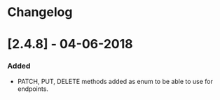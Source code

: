 # Changelog

# [2.4.8] - 04-06-2018
### Added
- PATCH, PUT, DELETE methods added as enum to be able to use for endpoints.

